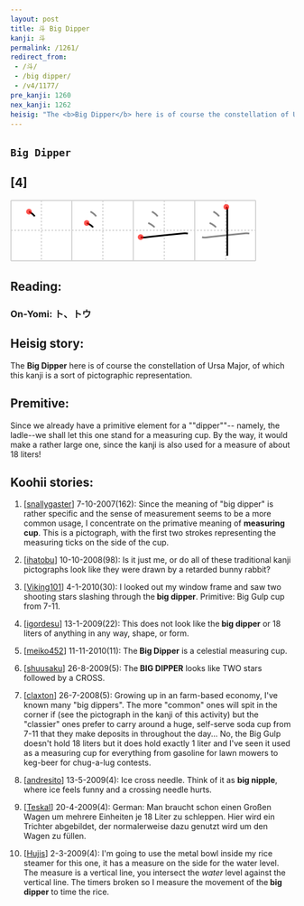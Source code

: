 ```yaml
---
layout: post
title: 斗 Big Dipper
kanji: 斗
permalink: /1261/
redirect_from:
 - /斗/
 - /big dipper/
 - /v4/1177/
pre_kanji: 1260
nex_kanji: 1262
heisig: "The <b>Big Dipper</b> here is of course the constellation of Ursa Major, of which this kanji is a sort of pictographic representation. Since we already have a primitive element for a ""dipper""-- namely, the ladle--we shall let this one stand for a measuring cup. By the way, it would make a rather large one, since the kanji is also used for a measure of about 18 liters!"
---
```


## `Big Dipper`

## [4]

<div class="stroke"><img src="../images/E69697.png" /></div>

## Reading:

### On-Yomi: ト、トウ

## Heisig story:

The <b>Big Dipper</b> here is of course the constellation of Ursa Major, of which this kanji is a sort of pictographic representation.

## Premitive:

Since we already have a primitive element for a ""dipper""-- namely, the ladle--we shall let this one stand for a measuring cup. By the way, it would make a rather large one, since the kanji is also used for a measure of about 18 liters!

## Koohii stories:

1) [<a href="http://kanji.koohii.com/profile/snallygaster">snallygaster</a>] 7-10-2007(162): Since the meaning of &quot;big dipper&quot; is rather specific and the sense of measurement seems to be a more common usage, I concentrate on the primative meaning of <strong>measuring cup</strong>. This is a pictograph, with the first two strokes representing the measuring ticks on the side of the cup.

2) [<a href="http://kanji.koohii.com/profile/ihatobu">ihatobu</a>] 10-10-2008(98): Is it just me, or do all of these traditional kanji pictographs look like they were drawn by a retarded bunny rabbit?

3) [<a href="http://kanji.koohii.com/profile/Viking101">Viking101</a>] 4-1-2010(30): I looked out my window frame and saw two shooting stars slashing through the<strong> big dipper</strong>. Primitive: Big Gulp cup from 7-11.

4) [<a href="http://kanji.koohii.com/profile/igordesu">igordesu</a>] 13-1-2009(22): This does not look like the<strong> big dipper</strong> or 18 liters of anything in any way, shape, or form.

5) [<a href="http://kanji.koohii.com/profile/meiko452">meiko452</a>] 11-11-2010(11): The<strong> Big Dipper</strong> is a celestial measuring cup.

6) [<a href="http://kanji.koohii.com/profile/shuusaku">shuusaku</a>] 26-8-2009(5): The<strong> BIG DIPPER</strong> looks like TWO stars followed by a CROSS.

7) [<a href="http://kanji.koohii.com/profile/claxton">claxton</a>] 26-7-2008(5): Growing up in an farm-based economy, I&#039;ve known many &quot;big dippers&quot;. The more &quot;common&quot; ones will spit in the corner if (see the pictograph in the kanji of this activity) but the &quot;classier&quot; ones prefer to carry around a huge, self-serve soda cup from 7-11 that they make deposits in throughout the day... No, the Big Gulp doesn&#039;t hold 18 liters but it does hold exactly 1 liter and I&#039;ve seen it used as a measuring cup for everything from gasoline for lawn mowers to keg-beer for chug-a-lug contests.

8) [<a href="http://kanji.koohii.com/profile/andresito">andresito</a>] 13-5-2009(4): Ice cross needle. Think of it as <strong>big nipple</strong>, where ice feels funny and a crossing needle hurts.

9) [<a href="http://kanji.koohii.com/profile/Teskal">Teskal</a>] 20-4-2009(4): German: Man braucht schon einen Großen Wagen um mehrere Einheiten je 18 Liter zu schleppen. Hier wird ein Trichter abgebildet, der normalerweise dazu genutzt wird um den Wagen zu füllen.

10) [<a href="http://kanji.koohii.com/profile/Hujis">Hujis</a>] 2-3-2009(4): I&#039;m going to use the metal bowl inside my rice steamer for this one, it has a measure on the side for the water level. The measure is a vertical line, you intersect the <em>water</em> level against the vertical line. The timers broken so I measure the movement of the<strong> big dipper</strong> to time the rice.
